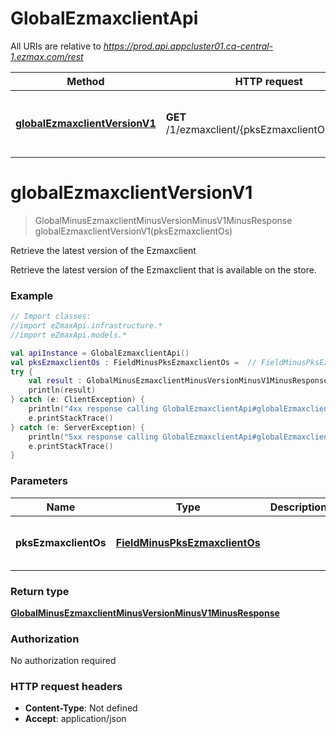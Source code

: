 # GlobalEzmaxclientApi

All URIs are relative to *https://prod.api.appcluster01.ca-central-1.ezmax.com/rest*

Method | HTTP request | Description
------------- | ------------- | -------------
[**globalEzmaxclientVersionV1**](GlobalEzmaxclientApi.md#globalEzmaxclientVersionV1) | **GET** /1/ezmaxclient/{pksEzmaxclientOs}/version | Retrieve the latest version of the Ezmaxclient


<a id="globalEzmaxclientVersionV1"></a>
# **globalEzmaxclientVersionV1**
> GlobalMinusEzmaxclientMinusVersionMinusV1MinusResponse globalEzmaxclientVersionV1(pksEzmaxclientOs)

Retrieve the latest version of the Ezmaxclient

Retrieve the latest version of the Ezmaxclient that is available on the store.

### Example
```kotlin
// Import classes:
//import eZmaxApi.infrastructure.*
//import eZmaxApi.models.*

val apiInstance = GlobalEzmaxclientApi()
val pksEzmaxclientOs : FieldMinusPksEzmaxclientOs =  // FieldMinusPksEzmaxclientOs | 
try {
    val result : GlobalMinusEzmaxclientMinusVersionMinusV1MinusResponse = apiInstance.globalEzmaxclientVersionV1(pksEzmaxclientOs)
    println(result)
} catch (e: ClientException) {
    println("4xx response calling GlobalEzmaxclientApi#globalEzmaxclientVersionV1")
    e.printStackTrace()
} catch (e: ServerException) {
    println("5xx response calling GlobalEzmaxclientApi#globalEzmaxclientVersionV1")
    e.printStackTrace()
}
```

### Parameters

Name | Type | Description  | Notes
------------- | ------------- | ------------- | -------------
 **pksEzmaxclientOs** | [**FieldMinusPksEzmaxclientOs**](.md)|  | [enum: iOS, macOS, Windows]

### Return type

[**GlobalMinusEzmaxclientMinusVersionMinusV1MinusResponse**](GlobalMinusEzmaxclientMinusVersionMinusV1MinusResponse.md)

### Authorization

No authorization required

### HTTP request headers

 - **Content-Type**: Not defined
 - **Accept**: application/json

